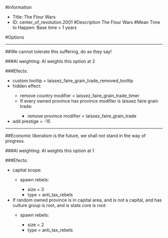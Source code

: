 #Information
 - Title: The Flour Wars
 - ID: center_of_revolution.2001
#Description
The Flour Wars
#Mean Time to Happen:
Base time = 1 years

#Options

___
##We cannot tolerate this suffering, do as they say!

###AI weighting:
AI weights this option at 2


###Efects:<ul><li>custom tooltip = laissez_faire_grain_trade_removed_tooltip</li><li>hidden effect:</li><ul><li>remove country modifier = laissez_faire_grain_trade_timer</li><li>If every owned province has province modifier is laissez faire grain trade:</li><ul><li>remove province modifier = laissez_faire_grain_trade</li></ul></ul><li>add prestige = -15</li></ul>

___
##Economic liberalism is the future, we shall not stand in the way of progress.

###AI weighting:
AI weights this option at 1


###Efects:<ul><li>capital scope:</li><ul><li>spawn rebels:</li><ul><li>size = 3</li><li>type = anti_tax_rebels</li></ul></ul><li>If random owned province is in capital area, and  is not a capital, and  has culture group is root, and  is state core is root:</li><ul><li>spawn rebels:</li><ul><li>size = 2</li><li>type = anti_tax_rebels</li></ul></ul></ul>
